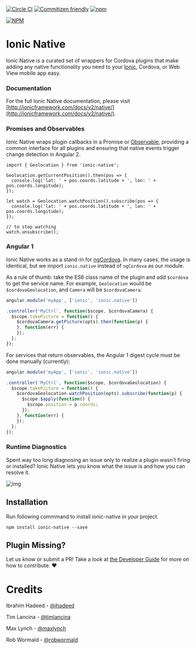 [![Circle CI](https://circleci.com/gh/driftyco/ionic-native.svg?style=shield)](https://circleci.com/gh/driftyco/ionic-native) [![Commitizen friendly](https://img.shields.io/badge/commitizen-friendly-brightgreen.svg)](http://commitizen.github.io/cz-cli/)
[![npm](https://img.shields.io/npm/l/express.svg)](https://www.npmjs.com/package/ionic-native-playground)

[![NPM](https://nodei.co/npm/ionic-native.png?stars&downloads)](https://nodei.co/npm/ionic-native/)


# Ionic Native

Ionic Native is a curated set of wrappers for Cordova plugins that make adding any native functionality you need to your [Ionic](http://ionicframework.com/), Cordova, or Web View mobile app easy.

### Documentation

For the full Ionic Native documentation, please visit [http://ionicframework.com/docs/v2/native/](http://ionicframework.com/docs/v2/native/).

### Promises and Observables

Ionic Native wraps plugin callbacks in a Promise or [Observable](https://gist.github.com/staltz/868e7e9bc2a7b8c1f754), providing a common interface for all plugins and ensuring that native events trigger change detection in Angular 2.

```
import { Geolocation } from 'ionic-native';

Geolocation.getCurrentPosition().then(pos => {
  console.log('lat: ' + pos.coords.latitude + ', lon: ' + pos.coords.longitude);
});

let watch = Geolocation.watchPosition().subscribe(pos => {
  console.log('lat: ' + pos.coords.latitude + ', lon: ' + pos.coords.longitude);
});

// to stop watching
watch.unsubscribe();
```

### Angular 1

Ionic Native works as a stand-in for [ngCordova](http://ngcordova.com/). In many cases, the usage is identical, but we import `ionic.native` instead of `ngCordova` as our module.

As a rule of thumb: take the ES6 class name of the plugin and add `$cordova` to get the service name. For example, `Geolocation` would be `$cordovaGeolocation`, and `Camera` will be `$cordovaCamera`:

```javascript
angular.module('myApp', ['ionic', 'ionic.native'])

.controller('MyCtrl', function($scope, $cordovaCamera) {
  $scope.takePicture = function() {
    $cordovaCamera.getPicture(opts).then(function(p) {
    }, function(err) {
    });
  };
});
```

For services that return observables, the Angular 1 digest cycle must be done manually (currently):

```javascript
angular.module('myApp', ['ionic', 'ionic.native'])

.controller('MyCtrl', function($scope, $cordovaGeolocation) {
  $scope.takePicture = function() {
    $cordovaGeolocation.watchPosition(opts).subscribe(function(p) {
      $scope.$apply(function() {
        $scope.position = p.coords;
      });
    }, function(err) {
    });
  };
});
```

### Runtime Diagnostics

Spent way too long diagnosing an issue only to realize a plugin wasn't firing or installed? Ionic Native lets you know what the issue is and how you can resolve it.

![img](http://ionic-io-assets.s3.amazonaws.com/ionic-native-console.png)

## Installation

Run following commmand to install ionic-native in your project.
```
npm install ionic-native --save
```


## Plugin Missing?
Let us know or submit a PR! Take a look at [the Developer Guide](https://github.com/driftyco/ionic-native/blob/master/DEVELOPER.md) for more on how to contribute. :heart:


# Credits

Ibrahim Hadeed - [@ihadeed](http://github.com/ihadeed)

Tim Lancina - [@timlancina](http://twitter.com/timlancina)

Max Lynch - [@maxlynch](http://twitter.com/maxlynch)

Rob Wormald - [@robwormald](https://twitter.com/robwormald)
